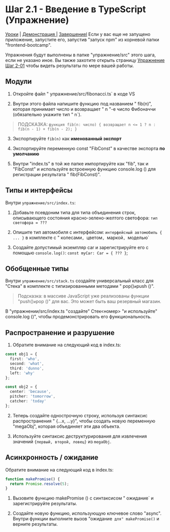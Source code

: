# Шаг 2.1 - Введение в TypeScript (Упражнение)

[Уроки](../../) | [Демонстрация ](../демонстрация/) | [Завершениеl](../завершение/)
Если у вас еще не запущено приложение, запустите его, запустив "запуск npm" из корневой папки "frontend-bootcamp".

Упражнения будут выполнены в папке "упражнение/src" этого шага, если не указано иное. Вы также захотите открыть страницу [Упражнение Шаг 2-01](http://localhost:8080/step2-01/exercise/) чтобы видеть результаты по мере вашей работы.

## Модули

1. Откройте файл " упражнение/src/fibonacci.ts` в коде VS

2. Внутри этого файла напишите функцию под названием " fib(n)", которая принимает число и возвращает " n "-е число Фибоначчи (обязательно укажите тип " n`).

> ПОДСКАЗКА: `функция fib(n: число) { возвращает n <= 1 ? n : fib(n - 1) + fib(n - 2); }`

3. Экспортируйте `fib(n)` как **именованный экспорт**

4. Экспортируйте переменную const "FibConst" в качестве экспорта **по умолчанию**

5. Внутри "index.ts" в той же папке импортируйте как "fib", так и "FibConst" и используйте встроенную функцию console.log () для регистрации результата " fib(FibConst)".

## Типы и интерфейсы

Внутри `упражнение/src/index.ts`:

1. Добавьте псевдоним типа для типа объединения строк, описывающего состояния красно-зелено-желтого светофора: `тип светофора = ???`

2. Опишите тип автомобиля с интерфейсом: `интерфейсный автомобиль { ... }` в комплекте с " колесами`, `цветом`, `маркой`, `моделью`

3. Создайте допустимый экземпляр car и зарегистрируйте его с помощью `console.log()`: `const myCar: Car = { ??? }`;

## Обобщенные типы

Внутри `упражнение/src/stack.ts` создайте универсальный класс для "Стека<T>" в комплекте с типизированными методами " pop()` и `push ()".

> Подсказка: в массиве JavaScript уже реализованы функции "push()` и `pop ()" для вас. Это может быть ваш резервный магазин.

В "упражнении/src/index.ts "создайте" Стек<номер> "и используйте" console.log ()", чтобы продемонстрировать его функциональность.

## Распространение и разрушение

1. Обратите внимание на следующий код в index.ts:

```ts
const obj1 = {
  first: 'who',
  second: 'what',
  third: 'dunno',
  left: 'why'
};

const obj2 = {
  center: 'because',
  pitcher: 'tomorrow',
  catcher: 'today'
};
```


2. Теперь создайте однострочную строку, используя синтаксис распространения " {...x, ...y}", чтобы создать новую переменную "megaObj", которая объединяет эти два объекта.

3. Используйте синтаксис деструктурирования для извлечения значений `{первый, второй, ловец}` из `megaObj`.

## Асинхронность / ожидание

Обратите внимание на следующий код в index.ts:

```ts
function makePromise() {
  return Promise.resolve(5);
}
```

1. Вызовите функцию makePromise () с синтаксисом " ожидание` и зарегистрируйте результаты.

2. Создайте новую функцию, использующую ключевое слово "async". Внутри функции выполните вызов "ожидание` для" makePromise()` и верните результаты.
